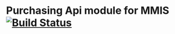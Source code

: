 # Purchasing Api module for MMIS [![Build Status](https://travis-ci.org/mophos/mmis-purchase-backend.svg?branch=develop)](https://travis-ci.org/mophos/mmis-purchase-backend)
